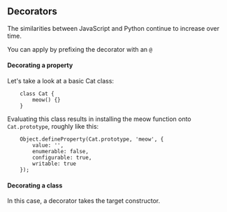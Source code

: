 ## Decorators

The similarities between JavaScript and Python continue to increase over time.

You can apply by prefixing the decorator with an `@` 

#### Decorating a property

Let's take a look at a basic Cat class:

        class Cat {
            meow() {}
        }
        
Evaluating this class results in installing the meow function onto `Cat.prototype`, roughly like this:

        Object.defineProperty(Cat.prototype, 'meow', {
            value: '',
            enumerable: false,
            configurable: true,
            writable: true
        });
        
#### Decorating a class

In this case, a decorator takes the target constructor.